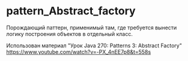 # pattern_Abstract_factory

  Порождающий паттерн, применимый там, где требуется вынести логику построения объектов в отдельный класс.
  
  Использован материал "Урок Java 270: Patterns 3: Abstract Factory"
  https://www.youtube.com/watch?v=-PX_4nEE7p8&t=558s
